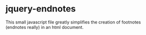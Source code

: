 # jquery-endnotes
This small javascript file greatly simplifies the creation of footnotes (endnotes really) in an html document.
